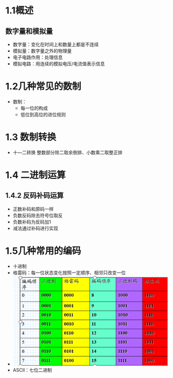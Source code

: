 # 1.1概述

## 数字量和模拟量

+ 数字量：变化在时间上和数量上都是不连续
+ 模拟量：数字量之外的物理量
+ 电子电路作用：处理信息
+ 模拟电路：用连续的模拟电压/电流值表示信息

# 1.2几种常见的数制

+ 数制：
  + 每一位的构成
  + 低位到高位的进位规则

# 1.3 数制转换

+ 十—二转换 整数部分除二取余倒排、小数乘二取整正排

# 1.4 二进制运算

## 1.4.2 反码补码运算

+ 正数补码和原码一样
+ 负数反码除去符号位取反
+ 负数补码为反码加1
+ 减法通过补码进行实现

# 1.5几种常用的编码

+ 十进制
+ 格雷码：每一位状态变化按照一定顺序、相邻只改变一位
+ ![image-20210325165411061](../assets/数制和码制/image-20210325165411061.png)
+  ASCⅡ：七位二进制